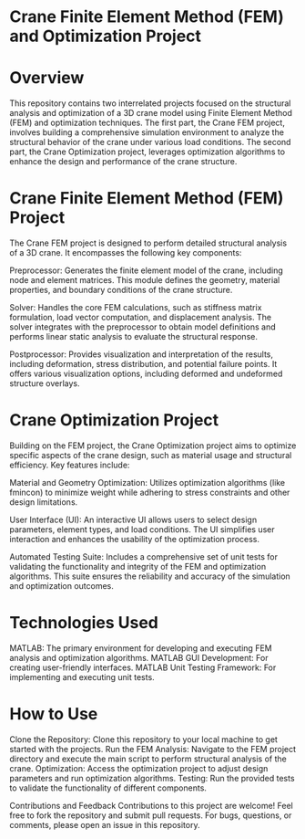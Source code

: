 # Crane Finite Element Method (FEM) and Optimization Project
# Overview
This repository contains two interrelated projects focused on the structural analysis and optimization of a 3D crane model using Finite Element Method (FEM) and optimization techniques. The first part, the Crane FEM project, involves building a comprehensive simulation environment to analyze the structural behavior of the crane under various load conditions. The second part, the Crane Optimization project, leverages optimization algorithms to enhance the design and performance of the crane structure.

# Crane Finite Element Method (FEM) Project
The Crane FEM project is designed to perform detailed structural analysis of a 3D crane. It encompasses the following key components:

Preprocessor: Generates the finite element model of the crane, including node and element matrices. This module defines the geometry, material properties, and boundary conditions of the crane structure.

Solver: Handles the core FEM calculations, such as stiffness matrix formulation, load vector computation, and displacement analysis. The solver integrates with the preprocessor to obtain model definitions and performs linear static analysis to evaluate the structural response.

Postprocessor: Provides visualization and interpretation of the results, including deformation, stress distribution, and potential failure points. It offers various visualization options, including deformed and undeformed structure overlays.

# Crane Optimization Project
Building on the FEM project, the Crane Optimization project aims to optimize specific aspects of the crane design, such as material usage and structural efficiency. Key features include:

Material and Geometry Optimization: Utilizes optimization algorithms (like fmincon) to minimize weight while adhering to stress constraints and other design limitations.

User Interface (UI): An interactive UI allows users to select design parameters, element types, and load conditions. The UI simplifies user interaction and enhances the usability of the optimization process.

Automated Testing Suite: Includes a comprehensive set of unit tests for validating the functionality and integrity of the FEM and optimization algorithms. This suite ensures the reliability and accuracy of the simulation and optimization outcomes.

# Technologies Used
MATLAB: The primary environment for developing and executing FEM analysis and optimization algorithms.
MATLAB GUI Development: For creating user-friendly interfaces.
MATLAB Unit Testing Framework: For implementing and executing unit tests.

# How to Use
Clone the Repository: Clone this repository to your local machine to get started with the projects.
Run the FEM Analysis: Navigate to the FEM project directory and execute the main script to perform structural analysis of the crane.
Optimization: Access the optimization project to adjust design parameters and run optimization algorithms.
Testing: Run the provided tests to validate the functionality of different components.

Contributions and Feedback
Contributions to this project are welcome! Feel free to fork the repository and submit pull requests. For bugs, questions, or comments, please open an issue in this repository.
